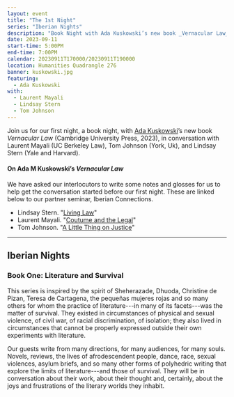 ```yaml
---
layout: event
title: "The 1st Night"
series: "Iberian Nights"
description: "Book Night with Ada Kuskowski’s new book _Vernacular Law_"
date: 2023-09-11
start-time: 5:00PM
end-time: 7:00PM
calendar: 20230911T170000/20230911T190000
location: Humanities Quadrangle 276
banner: kuskowski.jpg
featuring:
  - Ada Kuskowski
with:
  - Laurent Mayali
  - Lindsay Stern
  - Tom Johnson
---
```


Join us for our first night, a book night, with [Ada Kuskowski](https://live-sas-www-history.pantheon.sas.upenn.edu/people/faculty/ada-maria-kuskowski)’s new book _Vernacular Law_ (Cambridge University Press, 2023), in conversation with Laurent Mayali (UC Berkeley Law), Tom Johnson (York, Uk), and Lindsay Stern (Yale and Harvard).

#### On Ada M Kuskowski’s _Vernacular Law_

We have asked our interlocutors to write some notes and glosses for us to help get the conversation started before our first night. These are linked below to our partner seminar, Iberian Connections.

- Lindsay Stern. "[Living Law](https://iberian-connections.yale.edu/articles/living-law-stern/)"
- Laurent Mayali. "[Coutume and the Legal](https://iberian-connections.yale.edu/articles/coutume-and-the-legal/)"
- Tom Johnson. "[A Little Thing on Justice](https://iberian-connections.yale.edu/articles/a-little-thing-on-justice-johnson/)"

---

## Iberian Nights

### Book One: Literature and Survival

This series is inspired by the spirit of Sheherazade, Dhuoda, Christine de Pizan, Teresa de Cartagena, the pequeñas mujeres rojas and so many others for whom the practice of literature---in many of its facets---was the matter of survival. They existed in circumstances of physical and sexual violence, of civil war, of racial discrimination, of isolation; they also lived in circumstances that cannot be properly expressed outside their own experiments with literature.

Our guests write from many directions, for many audiences, for many souls. Novels, reviews, the lives of afrodescendent people, dance, race, sexual violences, asylum briefs, and so many other forms of polyhedric writing that explore the limits of literature---and those of survival. They will be in conversation about their work, about their thought and, certainly, about the joys and frustrations of the literary worlds they inhabit.
